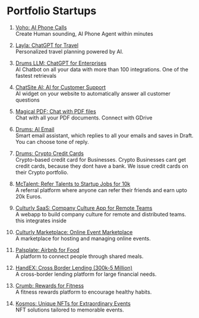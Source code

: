 # Portfolio Startups

1. [Voho: AI Phone Calls](https://voho.ai)  
   Create Human sounding, AI Phone Agent within minutes

2. [Layla: ChatGPT for Travel](https://layla.ai)  
   Personalized travel planning powered by AI.

3. [Drums LLM: ChatGPT for Enterprises](https://youtu.be/XiGT0I6Ctpo)  
   AI Chatbot on all your data with more than 100 integrations. One of the fastest retrievals

4. [ChatSite AI: AI for Customer Support](https://youtu.be/21onmL8z7Fo)  
   AI widget on your website to automatically answer all customer questions

5. [Magical PDF: Chat with PDF files](https://youtu.be/5NHq79Jeppw)  
   Chat with all your PDF documents. Connect with GDrive

6. [Drums: AI Email](https://youtu.be/DW_8UzvG11c?feature=shared)  
   Smart email assistant, which replies to all your emails and saves in Draft. You can choose tone of reply. 

7. [Drums: Crypto Credit Cards](https://www.youtube.com/watch?v=8zBS2mHkp6g)  
   Crypto-based credit card for Businesses. Crypto Businesses cant get credit cards, because they dont have a bank. We issue credit cards on their Crypto portfolio. 

8. [McTalent: Refer Talents to Startup Jobs for 10k](https://github.com/asfandyar-malik/Portfolio/tree/main/McTalent)  
   A referral platform where anyone can refer their friends and earn upto 20k Euros.

9. [Culturly SaaS: Company Culture App for Remote Teams](https://youtu.be/E3CDfpjjZl8)  
   A webapp to build company culture for remote and distributed teams. this integrates inside 

10. [Culturly Marketplace: Online Event Marketplace](https://github.com/asfandyar-malik/Portfolio/tree/main/Culturly-Marketplace)  
    A marketplace for hosting and managing online events.

11. [Palsplate: Airbnb for Food](https://github.com/asfandyar-malik/Portfolio/tree/main/Palsplate)  
    A platform to connect people through shared meals.

12. [HandEX: Cross Border Lending (300k-5 Million)](https://www.youtube.com/watch?v=M0e0Gy21RiE)  
    A cross-border lending platform for large financial needs.

13. [Crumb: Rewards for Fitness](https://github.com/asfandyar-malik/Portfolio/tree/main/Crumb)  
    A fitness rewards platform to encourage healthy habits.

14. [Kosmos: Unique NFTs for Extraordinary Events](https://github.com/asfandyar-malik/Portfolio/tree/main/Kosmos)  
    NFT solutions tailored to memorable events.

